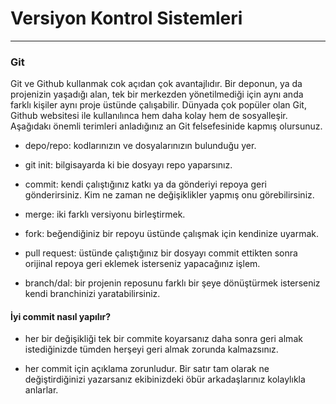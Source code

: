 # Versiyon Kontrol Sistemleri
------
### Git

Git ve Github kullanmak cok açıdan çok avantajlıdır. Bir deponun, ya da projenizin yaşadığı alan, tek bir merkezden yönetilmediği için aynı anda farklı kişiler aynı proje üstünde çalışabilir. Dünyada çok popüler olan Git, Github websitesi ile kullanılınca hem daha kolay hem de sosyalleşir. Aşağıdakı önemli terimleri anladığınız an Git felsefesinide kapmış olursunuz.

- depo/repo: kodlarınızın ve dosyalarınızın bulunduğu yer. 

- git init: bilgisayarda ki bie dosyayı repo yaparsınız.

- commit: kendi çalıştığınız katkı ya da gönderiyi repoya geri gönderirsiniz. Kim ne zaman ne değişiklikler yapmış onu görebilirsiniz.

* merge: iki farklı versiyonu birleştirmek. 

* fork: beğendiğiniz bir repoyu üstünde çalışmak için kendinize uyarmak. 

* pull request: üstünde çalıştığınız bir dosyayı commit ettikten sonra orijinal repoya geri eklemek isterseniz yapacağınız işlem.

* branch/dal: bir projenin reposunu farklı bir şeye dönüştürmek isterseniz kendi branchinizi yaratabilirsiniz.

#### İyi commit nasıl yapılır?

* her bir değişikliği tek bir commite koyarsanız daha sonra geri almak istediğinizde tümden herşeyi geri almak zorunda kalmazsınız.

* her commit için açıklama zorunludur. Bir satır tam olarak ne değiştirdiğinizi yazarsanız ekibinizdeki öbür arkadaşlarınız kolaylıkla anlarlar.



